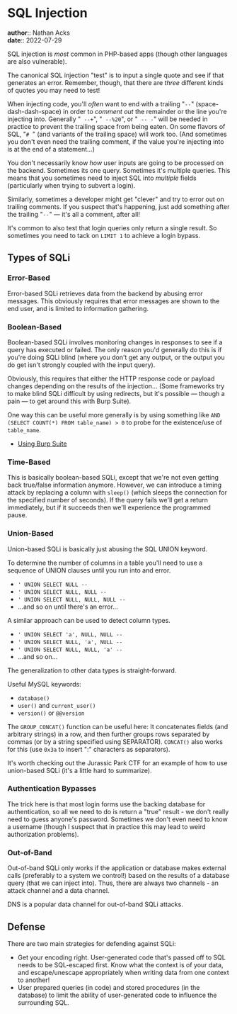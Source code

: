# SQL Injection

**author**:: Nathan Acks  
**date**:: 2022-07-29

SQL injection is *most* common in PHP-based apps (though other languages are also vulnerable).

The canonical SQL injection "test" is to input a single quote and see if that generates an error. Remember, though, that there are *three* different kinds of quotes you may need to test!

When injecting code, you'll *often* want to end with a trailing "` -- `" (space-dash-dash-space) in order to *comment out* the remainder or the line you're injecting into. Generally "` --+`", "` --%20`", or "` -- -`" will be needed in practice to prevent the trailing space from being eaten. On some flavors of SQL, "`# `" (and variants of the trailing space) will work too. (And sometimes you don't even need the trailing comment, if the value you're injecting into is at the end of a statement…)

You don't necessarily know *how* user inputs are going to be processed on the backend. Sometimes its one query. Sometimes it's multiple queries. This means that you sometimes need to inject SQL into *multiple* fields (particularly when trying to subvert a login).

Similarly, sometimes a developer might get "clever" and try to error out on trailing comments. If you suspect that's happening, just add something after the trailing "` -- `" — it's all a comment, after all!

It's common to also test that login queries only return a single result. So sometimes you need to tack on `LIMIT 1` to achieve a login bypass.

## Types of SQLi

### Error-Based

Error-based SQLi retrieves data from the backend by abusing error messages. This obviously requires that error messages are shown to the end user, and is limited to information gathering.

### Boolean-Based

Boolean-based SQLi involves monitoring changes in responses to see if a query has executed or failed. The only reason you'd generally do this is if you're doing SQLi blind (where you don't get any output, or the output you do get isn't strongly coupled with the input query).

Obviously, this requires that either the HTTP response code or payload changes depending on the results of the injection… (Some frameworks try to make blind SQLi difficult by using redirects, but it's possible — though a pain — to get around this with Burp Suite).

One way this can be useful more generally is by using something like `AND (SELECT COUNT(*) FROM table_name) > 0` to probe for the existence/use of `table_name`.

* [Using Burp Suite](burp-suite.md)

### Time-Based

This is basically boolean-based SQLi, except that we're not even getting back true/false information anymore. However, we can introduce a timing attack by replacing a column with `sleep()` (which sleeps the connection for the specified number of seconds). If the query fails we'll get a return immediately, but if it succeeds then we'll experience the programmed pause.

### Union-Based

Union-based SQLi is basically just abusing the SQL UNION keyword.

To determine the number of columns in a table you'll need to use a sequence of UNION clauses until you run into and error.

* `' UNION SELECT NULL -- `
* `' UNION SELECT NULL, NULL -- `
* `' UNION SELECT NULL, NULL, NULL -- `
* …and so on until there's an error…

A similar approach can be used to detect column types.

* `' UNION SELECT 'a', NULL, NULL -- `
* `' UNION SELECT NULL, 'a', NULL -- `
* `' UNION SELECT NULL, NULL, 'a' -- `
* …and so on…

The generalization to other data types is straight-forward.

Useful MySQL keywords:

* `database()`
* `user()` and `current_user()`
* `version()` or `@@version`

The `GROUP_CONCAT()` function can be useful here: It concatenates fields (and arbitrary strings) in a row, and then further groups rows separated by commas (or by a string specified using SEPARATOR). `CONCAT()` also works for this (use `0x3a` to insert ":" characters as separators). 

It's worth checking out the Jurassic Park CTF for an example of how to use union-based SQLi (it's a little hard to summarize).

### Authentication Bypasses

The trick here is that most login forms use the backing database for authentication, so all we need to do is return a "true" result - we don't really need to guess anyone's password. Sometimes we don't even need to know a username (though I suspect that in practice this may lead to weird authorization problems).

### Out-of-Band

Out-of-band SQLi only works if the application or database makes external calls (preferably to a system we control!) based on the results of a database query (that we can inject into). Thus, there are always two channels - an attack channel and a data channel.

DNS is a popular data channel for out-of-band SQLi attacks.

## Defense

There are two main strategies for defending against SQLi:

* Get your encoding right. User-generated code that's passed off to SQL needs to be SQL-escaped first. Know what the context is of your data, and escape/unescape appropriately when writing data from one context to another!
* User prepared queries (in code) and stored procedures (in the database) to limit the ability of user-generated code to influence the surrounding SQL.
